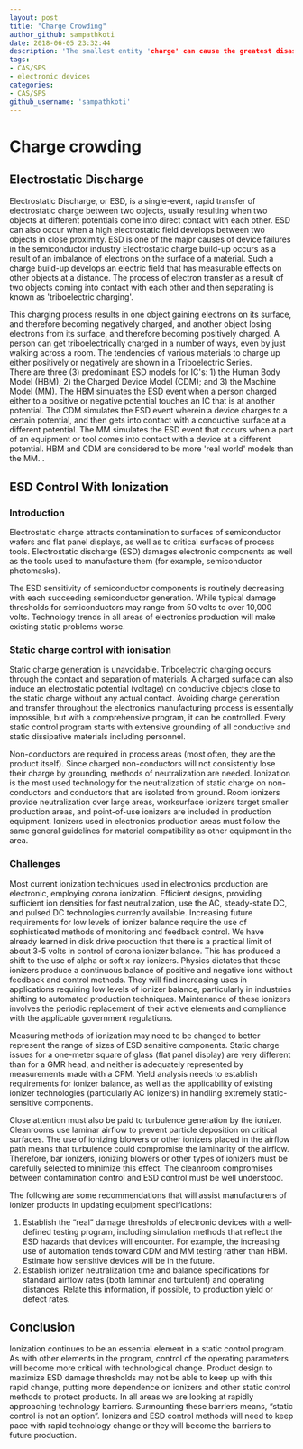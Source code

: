 ```yaml
---
layout: post
title: "Charge Crowding"
author_github: sampathkoti
date: 2018-06-05 23:32:44
description: 'The smallest entity 'charge' can cause the greatest disasters in electronic devices'
tags:
- CAS/SPS
- electronic devices
categories:
- CAS/SPS
github_username: 'sampathkoti'
---
```


# Charge crowding

## Electrostatic Discharge

Electrostatic Discharge, or ESD, is a single-event, rapid transfer of electrostatic charge between two objects, usually resulting when two objects at different potentials come into direct contact with each other.  ESD can also occur when a high electrostatic field develops between two objects in close proximity.  ESD is one of the major causes of device failures in the semiconductor industry
Electrostatic charge build-up occurs as a result of an imbalance of electrons on the surface of a material.  Such a charge build-up develops an electric field that has measurable effects on other objects at a distance.  The process of electron transfer as a result of two objects coming into contact with each other and then separating is known as 'triboelectric charging'.  
     
This charging process results in one object gaining electrons on its surface, and therefore becoming negatively charged, and another object losing electrons from its surface, and therefore becoming positively charged. A person can get triboelectrically charged in a number of ways, even by just walking across a room. The tendencies of various materials to charge up either positively or negatively are shown in a Triboelectric Series.      
There are three (3) predominant ESD models for IC's: 1) the Human Body Model (HBM); 2) the Charged Device Model (CDM); and 3) the Machine Model (MM).  The HBM simulates the ESD event when a person charged either to a positive or negative potential touches an IC that is at another potential.  The CDM simulates the ESD event wherein a device charges to a certain potential, and then gets into contact with a conductive surface at a different potential.  The MM simulates the ESD event that occurs when a part of an equipment or tool comes into contact with a device at a different potential. HBM and CDM are considered to be more 'real world' models than the MM. .


## ESD Control With Ionization 

### Introduction

Electrostatic charge attracts contamination to surfaces of semiconductor wafers and flat panel displays, as well as to critical surfaces of process tools. Electrostatic discharge (ESD) damages electronic components as well as the tools used to manufacture them (for example, semiconductor photomasks).  
 
The ESD sensitivity of semiconductor components is routinely decreasing with each succeeding semiconductor generation. While typical damage thresholds for semiconductors may range from 50 volts to over 10,000 volts. Technology trends in all areas of electronics production will make existing static problems worse. 

### Static charge control with ionisation

Static charge generation is unavoidable. Triboelectric charging occurs through the contact and separation of materials. A charged surface can also induce an electrostatic potential (voltage) on conductive objects close to the static charge without any actual contact.  Avoiding charge generation and transfer throughout the electronics manufacturing process is essentially impossible, but with a comprehensive program, it can be controlled. Every static control program starts with extensive grounding of all conductive and static dissipative materials including personnel.  
 
Non-conductors are required in process areas (most often, they are the product itself). Since charged non-conductors will not consistently lose their charge by grounding, methods of neutralization are needed.  Ionization is the most used technology for the neutralization of static charge on non-conductors and conductors that are isolated from ground. Room ionizers provide neutralization over large areas, worksurface ionizers target smaller production areas, and point-of-use ionizers are included in production equipment. Ionizers used in electronics production areas must follow the same general guidelines for material compatibility as other equipment in the area.


### Challenges

Most current ionization techniques used in electronics production are electronic, employing corona ionization. Efficient designs, providing sufficient ion densities for fast neutralization, use the AC, steady-state DC, and pulsed DC technologies currently available.  Increasing future requirements for low levels of ionizer balance require the use of sophisticated methods of monitoring and feedback control. We have already learned in disk drive production that there is a practical limit of about 3-5 volts in control of corona ionizer balance. This has produced a shift to the use of alpha or soft x-ray ionizers. Physics dictates that these ionizers produce a continuous balance of positive and negative ions without feedback and control methods. They will find increasing uses in applications requiring low levels of ionizer balance, particularly in industries shifting to automated production techniques.  Maintenance of these ionizers involves the periodic replacement of their active elements and compliance with the applicable government regulations.  
 
Measuring methods of ionization may need to be changed to better represent the range of sizes of ESD sensitive components. Static charge issues for a one-meter square of glass (flat panel display) are very different than for a GMR head, and neither is adequately represented by measurements made with a CPM. Yield analysis needs to establish requirements for ionizer balance, as well as the applicability of existing ionizer technologies (particularly AC ionizers) in handling extremely static-sensitive components.  
 
Close attention must also be paid to turbulence generation by the ionizer.  Cleanrooms use laminar airflow to prevent particle deposition on critical surfaces.  The use of ionizing blowers or other ionizers placed in the airflow path means that turbulence could compromise the laminarity of the airflow.  Therefore, bar ionizers, ionizing blowers or other types of ionizers must be carefully selected to minimize this effect.  The cleanroom compromises between contamination control and ESD control must be well understood.  
 
The following are some recommendations that will assist manufacturers of ionizer products in updating equipment specifications:   
 
1. Establish the “real” damage thresholds of electronic devices with a well-defined testing program, including simulation methods that reflect the ESD hazards that devices will encounter. For example, the increasing use of automation tends toward CDM and MM testing rather than HBM.  Estimate how sensitive devices will be in the future.
2. Establish ionizer neutralization time and balance specifications for standard airflow rates (both laminar and turbulent) and operating distances. Relate this information, if possible, to production yield or defect rates. 

## Conclusion

Ionization continues to be an essential element in a static control program. As with other elements in the program, control of the operating parameters will become more critical with technological change. Product design to maximize ESD damage thresholds may not be able to keep up with this rapid change, putting more dependence on ionizers and other static control methods to protect products. In all areas we are looking at rapidly approaching technology barriers. Surmounting these barriers means, “static control is not an option”. Ionizers and ESD control methods will need to keep pace with rapid technology change or they will become the barriers to future production.
